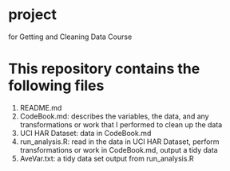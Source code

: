 # project
for Getting and Cleaning Data Course

# This repository contains the following files
1. README.md
2. CodeBook.md: describes the variables, the data, and any transformations or work that I performed to clean up the data
2. UCI HAR Dataset: data in CodeBook.md
4. run_analysis.R: read in the data in UCI HAR Dataset, perform transformations or work in CodeBook.md, output a tidy data    
5. AveVar.txt: a tidy data set output from run_analysis.R


